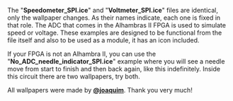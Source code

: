 The "**Speedometer_SPI.ice**" and "**Voltmeter_SPI.ice**" files are identical, only the wallpaper changes. As their names indicate, each one is fixed in that role. The ADC that comes in the Alhambras II FPGA is used to simulate speed or voltage. These examples are designed to be functional from the file itself and also to be used as a module, it has an icon included.

If your FPGA is not an Alhambra II, you can use the "**No_ADC_needle_indicator_SPI.ice**" example where you will see a needle move from start to finish and then back again, like this indefinitely. Inside this circuit there are two wallpapers, try both.

All wallpapers were made by [**@joaquim**](https://github.com/jojo535275). Thank you very much!
